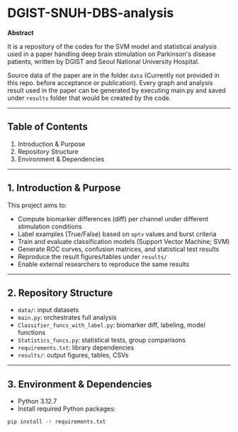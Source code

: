 # DGIST-SNUH-DBS-analysis
**Abstract**

It is a repository of the codes for the SVM model and statistical analysis used in a paper handling deep brain stimulation on Parkinson's disease patients, written by DGIST and Seoul National University Hospital.

Source data of the paper are in the folder ```data``` (Currently not provided in this repo. before acceptance or publication). Every graph and analysis result used in the paper can be generated by executing main.py and saved under ```results``` folder that would be created by the code.

---

## Table of Contents

1. Introduction & Purpose  
2. Repository Structure  
3. Environment & Dependencies  

---

## 1. Introduction & Purpose

This project aims to:

- Compute biomarker differences (diff) per channel under different stimulation conditions
- Label examples (True/False) based on `optv` values and burst criteria
- Train and evaluate classification models (Support Vector Machine; SVM)
- Generate ROC curves, confusion matrices, and statistical test results
- Reproduce the result figures/tables under `results/`
- Enable external researchers to reproduce the same results

---

## 2. Repository Structure
- `data/`: input datasets
- `main.py`: orchestrates full analysis
- `Classifier_funcs_with_label.py`: biomarker diff, labeling, model functions
- `Statistics_funcs.py`: statistical tests, group comparisons
- `requirements.txt`: library dependencies
- `results/`: output figures, tables, CSVs

---

## 3. Environment & Dependencies

- Python 3.12.7  
- Install required Python packages:

```bash
pip install -r requirements.txt
```
